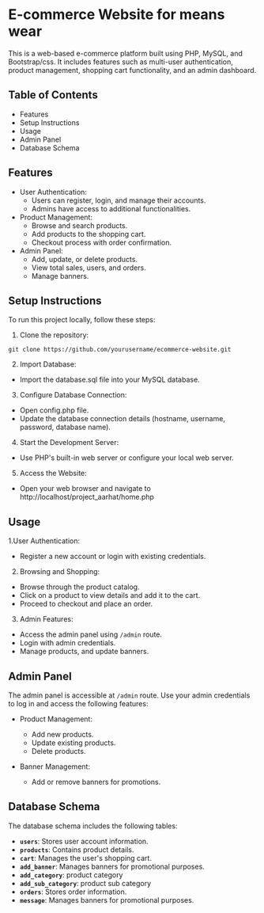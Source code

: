 # E-commerce Website for means wear
This is a web-based e-commerce platform built using PHP, MySQL, and Bootstrap/css. It includes features such as multi-user authentication, product management, shopping cart functionality, and an admin dashboard.

## Table of Contents
- Features
- Setup Instructions
- Usage
- Admin Panel
- Database Schema


## Features
- User Authentication:
    - Users can register, login, and manage their accounts.
    - Admins have access to additional functionalities.
- Product Management:
  - Browse and search products.
  - Add products to the shopping cart.
  - Checkout process with order confirmation.
- Admin Panel:
  - Add, update, or delete products.
  - View total sales, users, and orders.
  - Manage banners.
## Setup Instructions
To run this project locally, follow these steps:

1. Clone the repository:
```
git clone https://github.com/yourusername/ecommerce-website.git
```
2. Import Database:
- Import the database.sql file into your MySQL database.
3. Configure Database Connection:
- Open config.php file.
- Update the database connection details (hostname, username, password, database name).
4. Start the Development Server:
- Use PHP's built-in web server or configure your local web server.
5. Access the Website:
- Open your web browser and navigate to http://localhost/project_aarhat/home.php
## Usage
1.User Authentication:
- Register a new account or login with existing credentials.
2. Browsing and Shopping:
- Browse through the product catalog.
- Click on a product to view details and add it to the cart.
- Proceed to checkout and place an order.
3. Admin Features:
- Access the admin panel using `/admin` route.
- Login with admin credentials.
- Manage products, and update banners.
## Admin Panel
The admin panel is accessible at `/admin` route. Use your admin credentials to log in and access the following features:

- Product Management:
  - Add new products.
  - Update existing products.
  - Delete products.

- Banner Management:
  - Add or remove banners for promotions.
## Database Schema
The database schema includes the following tables:

- **`users`**: Stores user account information.
- **`products`**: Contains product details.
- **`cart`**: Manages the user's shopping cart.
- **`add_banner`**: Manages banners for promotional purposes.
- **`add_category`**:  product category
- **`add_sub_category`**: product sub category
- **`orders`**: Stores order information.
- **`message`**: Manages banners for promotional purposes.

